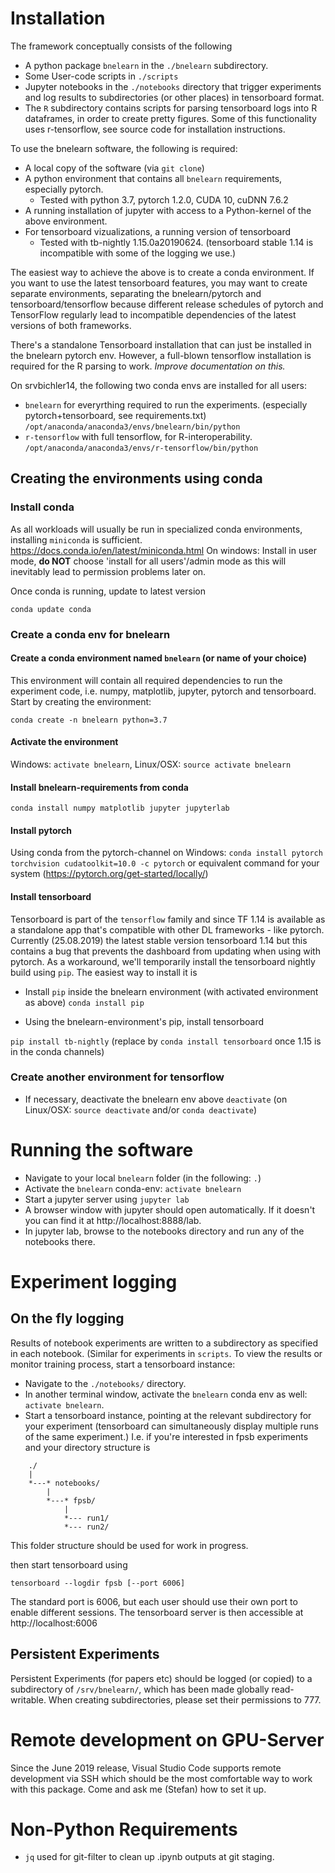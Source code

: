 # Installation

The framework conceptually consists of the following
* A python package `bnelearn` in the `./bnelearn` subdirectory.
* Some User-code scripts in `./scripts`
* Jupyter notebooks in the `./notebooks` directory that trigger experiments and
  log results to subdirectories (or other places) in tensorboard format.
* The `R` subdirectory contains scripts for parsing tensorboard logs into R dataframes, in order to create pretty figures. Some of this functionality uses r-tensorflow, see source code for installation instructions.

To use the bnelearn software, the following is required:
* A local copy of the software (via `git clone`)
* A python environment that contains all `bnelearn` requirements, especially pytorch.
    * Tested with python 3.7, pytorch 1.2.0, CUDA 10, cuDNN 7.6.2
* A running installation of jupyter with access to a Python-kernel of the above environment.
* For tensorboard vizualizations, a running version of tensorboard
    * Tested with tb-nightly 1.15.0a20190624. (tensorboard stable 1.14 is incompatible with some of the logging we use.)

The easiest way to achieve the above is to create a conda environment. If you want to use the latest tensorboard features, you may want to create separate environments,
separating the bnelearn/pytorch and tensorboard/tensorflow because different release schedules
of pytorch and TensorFlow regularly lead to incompatible dependencies of the latest versions of both frameworks.

There's a standalone Tensorboard installation that can just be installed in the bnelearn pytorch env. However, a full-blown tensorflow installation is
required for the R parsing to work. _Improve documentation on this._

On srvbichler14, the following two conda envs are installed for all users:
* `bnelearn` for everyrthing required to run the experiments. (especially pytorch+tensorboard, see requirements.txt)
 `/opt/anaconda/anaconda3/envs/bnelearn/bin/python`
* `r-tensorflow` with full tensorflow, for R-interoperability.  `/opt/anaconda/anaconda3/envs/r-tensorflow/bin/python`

## Creating the environments using conda

### Install conda

As all workloads will usually be run in specialized conda environments, installing `miniconda` is sufficient.
https://docs.conda.io/en/latest/miniconda.html
On windows: Install in user mode, **do NOT** choose 'install for all users'/admin mode as this will inevitably lead to permission problems later on.

Once conda is running, update to latest version

`conda update conda`

### Create a conda env for bnelearn

#### Create a conda environment named `bnelearn` (or name of your choice)

This environment will contain all required dependencies to run the experiment code, i.e.
numpy, matplotlib, jupyter, pytorch and tensorboard.
Start by creating the environment:

`conda create -n bnelearn python=3.7`

#### Activate the environment
Windows: `activate bnelearn`, Linux/OSX: `source activate bnelearn`

#### Install bnelearn-requirements from conda

`conda install numpy matplotlib jupyter jupyterlab`

#### Install pytorch

Using conda from the pytorch-channel on Windows:
`conda install pytorch torchvision cudatoolkit=10.0 -c pytorch`
or equivalent command for your system (https://pytorch.org/get-started/locally/)

#### Install tensorboard
Tensorboard is part of the `tensorflow` family and since TF 1.14 is available as a standalone app that's compatible with other DL frameworks - like pytorch.
Currently (25.08.2019) the latest stable version tensorboard 1.14 but this contains a bug that prevents the dashboard from updating when using with pytorch.
As a workaround, we'll temporarily install the tensorboard nightly build using `pip`. The easiest way to install it is

* Install `pip` inside the bnelearn environment (with activated environment as above)
`conda install pip`

* Using the bnelearn-environment's pip, install tensorboard

`pip install tb-nightly` (replace by `conda install tensorboard` once 1.15 is in the conda channels)

### Create another environment for tensorflow

* If necessary, deactivate the bnelearn env above
`deactivate` (on Linux/OSX: `source deactivate` and/or `conda deactivate`)


# Running the software

* Navigate to your local `bnelearn` folder (in the following: `.`)
* Activate the `bnelearn` conda-env: `activate bnelearn`
* Start a jupyter server using `jupyter lab`
* A browser window with jupyter should open automatically. If it doesn't you can find it at http://localhost:8888/lab.
* In jupyter lab, browse to the notebooks directory and run any of the notebooks there.


# Experiment logging 
## On the fly logging
Results of notebook experiments are written to a subdirectory as specified in each notebook. (Similar for experiments in `scripts`. To view the results
or monitor training process, start a tensorboard instance:
* Navigate to the `./notebooks/` directory.
* In another terminal window, activate the `bnelearn` conda env as well: `activate bnelearn`.
* Start a tensorboard instance, pointing at the relevant subdirectory for your experiment (tensorboard can simultaneously display multiple runs of the same experiment.) I.e. if you're interested in fpsb experiments and your directory structure is

```
    ./
    |
    *---* notebooks/
        |
        *---* fpsb/
            |
            *--- run1/
            *--- run2/
```
This folder structure should be used for work in progress. 

then start tensorboard using

`tensorboard --logdir fpsb [--port 6006]`

The standard port is 6006, but each user should use their own port to enable different sessions.
The tensorboard server is then accessible at http://localhost:6006

## Persistent Experiments
Persistent Experiments (for papers etc) should be logged (or copied) to a subdirectory
of
`/srv/bnelearn/`, which has been made globally read-writable.
When creating subdirectories, please set their permissions to 777.

# Remote development on GPU-Server

Since the June 2019 release, Visual Studio Code supports remote development via SSH which should be the most comfortable way to work with this package. Come and ask me (Stefan) how to set it up.

# Non-Python Requirements

* `jq` used for git-filter to clean up .ipynb outputs at git staging.
